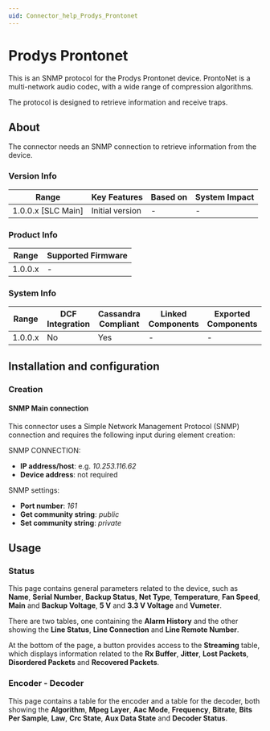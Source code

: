 ```yaml
---
uid: Connector_help_Prodys_Prontonet
---
```


# Prodys Prontonet

This is an SNMP protocol for the Prodys Prontonet device. ProntoNet is a multi-network audio codec, with a wide range of compression algorithms.

The protocol is designed to retrieve information and receive traps.

## About

The connector needs an SNMP connection to retrieve information from the device.

### Version Info

| Range                | Key Features     | Based on     | System Impact     |
|----------------------|------------------|--------------|-------------------|
| 1.0.0.x [SLC Main]   | Initial version  | -            | -                 |

### Product Info

| Range     | Supported Firmware     |
|-----------|------------------------|
| 1.0.0.x   | -                      |

### System Info

| Range     | DCF Integration     | Cassandra Compliant     | Linked Components     | Exported Components     |
|-----------|---------------------|-------------------------|-----------------------|-------------------------|
| 1.0.0.x   | No                  | Yes                     | -                     | -                       |

## Installation and configuration

### Creation

#### SNMP Main connection

This connector uses a Simple Network Management Protocol (SNMP) connection and requires the following input during element creation:

SNMP CONNECTION:

- **IP address/host**: e.g. *10.253.116.62*
- **Device address**: not required

SNMP settings:

- **Port number**: *161*
- **Get community string**: *public*
- **Set community string**: *private*

## Usage

### Status

This page contains general parameters related to the device, such as **Name**, **Serial Number**, **Backup Status**, **Net Type**, **Temperature**, **Fan Speed**, **Main** and **Backup Voltage**, **5 V** and **3.3 V Voltage** and **Vumeter**.

There are two tables, one containing the **Alarm History** and the other showing the **Line Status**, **Line Connection** and **Line Remote Number**.

At the bottom of the page, a button provides access to the **Streaming** table, which displays information related to the **Rx Buffer**, **Jitter**, **Lost Packets**, **Disordered Packets** and **Recovered Packets**.

### Encoder - Decoder

This page contains a table for the encoder and a table for the decoder, both showing the **Algorithm**, **Mpeg Layer**, **Aac Mode**, **Frequency**, **Bitrate**, **Bits Per Sample**, **Law**, **Crc State**, **Aux Data State** and **Decoder Status**.
